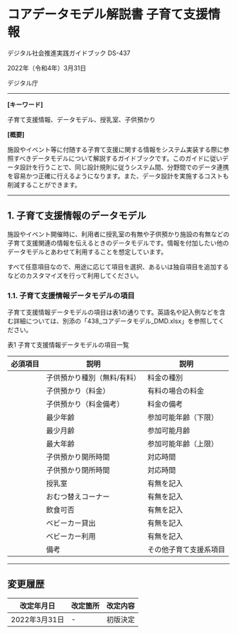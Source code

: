 # コアデータモデル解説書  子育て支援情報 <!-- omit in toc -->

デジタル社会推進実践ガイドブック DS-437

2022年（令和4年）3月31日

デジタル庁

-----
**[キーワード]**

子育て支援情報、データモデル、授乳室、子供預かり

**[概要]**

施設やイベント等に付随する子育て支援に関する情報をシステム実装する際に参照すべきデータモデルについて解説するガイドブックです。このガイドに従いデータ設計を行うことで、同じ設計規則に従うシステム間、分野間でのデータ連携を容易かつ正確に行えるようになります。また、データ設計を実施するコストも削減することができます。

-----
## 1. 子育て支援情報のデータモデル

施設やイベント開催時に、利用者に授乳室の有無や子供預かり施設の有無などの子育て支援関連の情報を伝えるときのデータモデルです。情報を付加したい他のデータモデルとあわせて利用することを想定しています。

すべて任意項目なので、用途に応じて項目を選択、あるいは独自項目を追加するなどのカスタマイズを行って利用してください。

### 1.1. 子育て支援情報データモデルの項目

子育て支援情報データモデルの項目は表1の通りです。英語名や記入例などを含む詳細については、別添の「438_コアデータモデル_DMD.xlsx」を参照してください。

表1 子育て支援情報データモデルの項目一覧

| 必須項目 | 説明                        | 説明                   |
|----------|-----------------------------|------------------------|
|          | 子供預かり種別（無料/有料） | 料金の種別             |
|          | 子供預かり（料金）          | 有料の場合の料金       |
|          | 子供預かり（料金備考）      | 料金の備考             |
|          | 最少年齢                    | 参加可能年齢（下限）   |
|          | 最少月齢                    | 参加可能月齢           |
|          | 最大年齢                    | 参加可能年齢（上限）   |
|          | 子供預かり開所時間          | 対応時間               |
|          | 子供預かり閉所時間          | 対応時間               |
|          | 授乳室                      | 有無を記入             |
|          | おむつ替えコーナー          | 有無を記入             |
|          | 飲食可否                    | 有無を記入             |
|          | ベビーカー貸出              | 有無を記入             |
|          | ベビーカー利用              | 有無を記入             |
|          | 備考                        | その他子育て支援系項目 |

-----
## 変更履歴 <!-- omit in toc -->

| 改定年月日    | 改定箇所 | 改定内容 |
|---------------|----------|----------|
| 2022年3月31日 | -        | 初版決定 |
